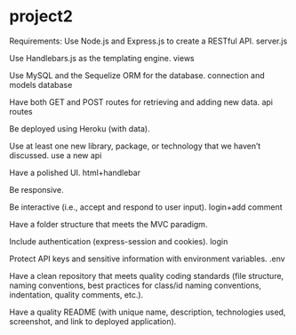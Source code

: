 # project2
Requirements:
Use Node.js and Express.js to create a RESTful API. 
server.js

Use Handlebars.js as the templating engine.
views 

Use MySQL and the Sequelize ORM for the database.
connection and models database

Have both GET and POST routes for retrieving and adding new data.
api routes

Be deployed using Heroku (with data).

Use at least one new library, package, or technology that we haven’t discussed.
use a new api

Have a polished UI.
html+handlebar

Be responsive.

Be interactive (i.e., accept and respond to user input). login+add comment

Have a folder structure that meets the MVC paradigm.

Include authentication (express-session and cookies). login

Protect API keys and sensitive information with environment variables.
.env

Have a clean repository that meets quality coding standards (file structure, naming conventions, best practices for class/id naming conventions, indentation, quality comments, etc.).

Have a quality README (with unique name, description, technologies used, screenshot, and link to deployed application).

